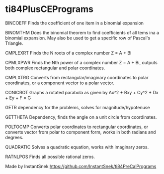 # ti84PlusCEPrograms
BINCOEFF  Finds the coefficient of one item in a binomial expansion

BINOMTHM  Does the binomial theorem to find coefficients of all tems ina a binomial expansion. May also be used to get a specific row of Pascal's Triangle.

CMPLEXRT  Finds the N roots of a complex number Z = A + Bi

CPMLXPWR  Finds the Nth power of a complex number Z = A + Bi, outputs both complex rectangular and polar coordinates.

CMPLXTRG  Converts from rectangular/imaginary coordinates to polar coordinates, or a component vector to a polar vector.

CONICROT  Graphs a rotated parabola as given by Ax^2 + Bxy + Cy^2 + Dx + Ey + F = G

GETR      dependency for the problems, solves for magnitude/hypotenuse

GETTHETA  Dependency, finds the angle on a unit circle from coordinates.

POLTOCMP  Converts polar coordinates to rectangular coordinates, or converts vector from polar to component form, works in both radians and degrees.

QUADRATIC Solves a quadratic equation, works with imaginary zeros.

RATNLPOS  Finds all possible rational zeros.


Made by InstantSnek
https://github.com/InstantSnek/ti84PreCalPrograms
